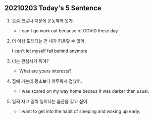 ## 20210203 Today's 5 Sentence



1. 요즘 코로나 때문에 운동하러 못가.

   - I can't go work out because of COVID these day

2. 더 이상 도태되는 건 내가 허용할 수 없어.

   I can't let myself fall behind anymore

3. 너는 관심사가 뭐야?

   - What are yours interests?

4. 집에 가는데 평소보다 어두워서 겁났어.

   - I was scared on my way home becaus It was darker than usual.

5. 일찍 자고 일찍 일어나는 습관을 갖고 싶어.

   - I want to get into the habit of sleeping and waking up early.

   